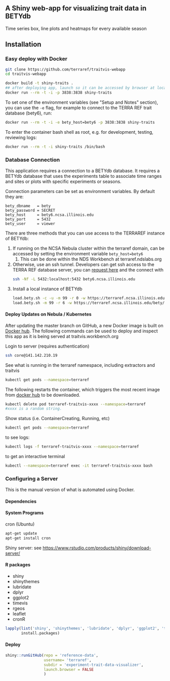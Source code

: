 ## A Shiny web-app for visualizing trait data in BETYdb

Time series box, line plots and heatmaps for every available season

## Installation

### Easy deploy with Docker

```sh
git clone https://github.com/terraref/traitvis-webapp
cd traitvis-webapp

docker build -t shiny-traits .
## after deploying app, launch so it can be accessed by browser at localhost:3838
docker run --rm -t -i -p 3838:3838 shiny-traits
```

To set one of the environment variables (see "Setup and Notes" section), you can use the `-e` flag, for example to connect to the TERRA REF trait database (bety6), run:

```sh
docker run --rm -t -i -e bety_host=bety6 -p 3838:3838 shiny-traits
```

To enter the container bash shell as root, e.g. for development, testing, reviewing logs:

```sh
docker run --rm -t -i shiny-traits /bin/bash
```

### Database Connection

This application requires a connection to a BETYdb database. It requires a BETYdb database that uses the experiments table to associate time ranges and sites or plots with specific experiments or seasons.

Connection parameters can be set as environment variables. By default they are:

```
bety_dbname   = bety
bety_password = SECRET
bety_host     = bety6.ncsa.illinois.edu
bety_port     = 5432
bety_user     = viewer
```

There are three methods that you can use access to the TERRAREF instance of BETYdb:

1. If running on the NCSA Nebula cluster within the terraref domain, can be accessed by setting the environment variable `bety_host=bety6`
    1. This can be done within the NDS Workbench at terraref.ndslabs.org
2. Otherwise, use an ssh tunnel. Developers can get ssh access to the TERRA REF database server, you can [request here](https://identity.ncsa.illinois.edu/join/TU49BUUEDM) and the connect with
    ```sh
    ssh -Nf -L 5432:localhost:5432 bety6.ncsa.illinois.edu
    ```    
3. Install a local instance of BETYdb
    ```sh
    load.bety.sh -c -u -m 99 -r 0 -w https://terraref.ncsa.illinois.edu/bety/dump/bety0/bety.tar.gz
    load.bety.sh -m 99 -r 6 -w https://terraref.ncsa.illinois.edu/bety/dump/bety6/bety.tar.gz
    ```

#### Deploy Updates on Nebula / Kubernetes

After updating the master branch on GitHub, a new Docker image is built on [Docker hub](https://hub.docker.com/r/terraref/traitvis-webapp/builds/). The following commands can be used to deploy and inspect this app as it is being served at traitvis.workbench.org

Login to server (requires authentication)

```sh
ssh core@141.142.210.19
```

See what is running in the terraref namespace, including extractors and traitvis

```sh
kubectl get pods --namespace=terraref
``` 


The following restarts the container, which triggers the most recent image from [docker hub](https://hub.docker.com/r/terraref/traitvis-webapp/builds/) to be downloaded. 

```sh
kubectl delete pod terraref-traitvis-xxxx --namespace=terraref
#xxxx is a random string.
``` 


Show status (i.e. ContainerCreating, Running, etc)

```sh
kubectl get pods --namespace=terraref
```

to see logs:

```sh
kubectl logs -f terraref-traitvis-xxxx --namespace=terraref
```


to get an interactive terminal 

```sh
kubectl --namespace=terraref exec -it terraref-traitvis-xxxx bash
```

### Configuring a Server

This is the manual version of what is automated using Docker.

#### Dependencies


#### System Programs 

cron (Ubuntu)

```sh
apt-get update
apt-get install cron
```

Shiny server: see https://www.rstudio.com/products/shiny/download-server/

#### R packages

- shiny
- shinythemes
- lubridate
- dplyr
- ggplot2
- timevis
- rgeos
- leaflet
- cronR

```r
lapply(list('shiny', 'shinythemes', 'lubridate', 'dplyr', 'ggplot2', 'timevis', 'rgeos', 'leaflet', 'cronR'),
       install.packages)
```

#### Deploy

```r
shiny::runGitHub(repo = 'reference-data', 
                 username= 'terraref', 
                 subdir = 'experiment-trait-data-visualizer',
                 launch.browser = FALSE
                 )
```

